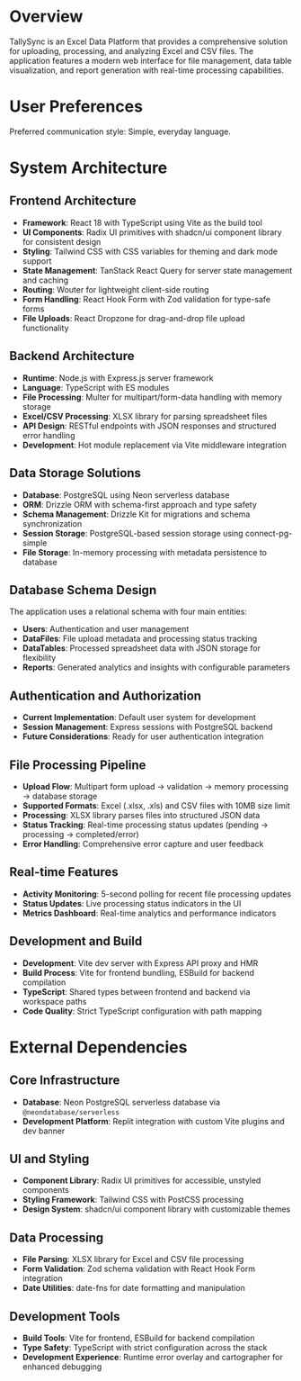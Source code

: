 # Overview

TallySync is an Excel Data Platform that provides a comprehensive solution for uploading, processing, and analyzing Excel and CSV files. The application features a modern web interface for file management, data table visualization, and report generation with real-time processing capabilities.

# User Preferences

Preferred communication style: Simple, everyday language.

# System Architecture

## Frontend Architecture
- **Framework**: React 18 with TypeScript using Vite as the build tool
- **UI Components**: Radix UI primitives with shadcn/ui component library for consistent design
- **Styling**: Tailwind CSS with CSS variables for theming and dark mode support
- **State Management**: TanStack React Query for server state management and caching
- **Routing**: Wouter for lightweight client-side routing
- **Form Handling**: React Hook Form with Zod validation for type-safe forms
- **File Uploads**: React Dropzone for drag-and-drop file upload functionality

## Backend Architecture
- **Runtime**: Node.js with Express.js server framework
- **Language**: TypeScript with ES modules
- **File Processing**: Multer for multipart/form-data handling with memory storage
- **Excel/CSV Processing**: XLSX library for parsing spreadsheet files
- **API Design**: RESTful endpoints with JSON responses and structured error handling
- **Development**: Hot module replacement via Vite middleware integration

## Data Storage Solutions
- **Database**: PostgreSQL using Neon serverless database
- **ORM**: Drizzle ORM with schema-first approach and type safety
- **Schema Management**: Drizzle Kit for migrations and schema synchronization
- **Session Storage**: PostgreSQL-based session storage using connect-pg-simple
- **File Storage**: In-memory processing with metadata persistence to database

## Database Schema Design
The application uses a relational schema with four main entities:
- **Users**: Authentication and user management
- **DataFiles**: File upload metadata and processing status tracking
- **DataTables**: Processed spreadsheet data with JSON storage for flexibility
- **Reports**: Generated analytics and insights with configurable parameters

## Authentication and Authorization
- **Current Implementation**: Default user system for development
- **Session Management**: Express sessions with PostgreSQL backend
- **Future Considerations**: Ready for user authentication integration

## File Processing Pipeline
- **Upload Flow**: Multipart form upload → validation → memory processing → database storage
- **Supported Formats**: Excel (.xlsx, .xls) and CSV files with 10MB size limit
- **Processing**: XLSX library parses files into structured JSON data
- **Status Tracking**: Real-time processing status updates (pending → processing → completed/error)
- **Error Handling**: Comprehensive error capture and user feedback

## Real-time Features
- **Activity Monitoring**: 5-second polling for recent file processing updates
- **Status Updates**: Live processing status indicators in the UI
- **Metrics Dashboard**: Real-time analytics and performance indicators

## Development and Build
- **Development**: Vite dev server with Express API proxy and HMR
- **Build Process**: Vite for frontend bundling, ESBuild for backend compilation
- **TypeScript**: Shared types between frontend and backend via workspace paths
- **Code Quality**: Strict TypeScript configuration with path mapping

# External Dependencies

## Core Infrastructure
- **Database**: Neon PostgreSQL serverless database via `@neondatabase/serverless`
- **Development Platform**: Replit integration with custom Vite plugins and dev banner

## UI and Styling
- **Component Library**: Radix UI primitives for accessible, unstyled components
- **Styling Framework**: Tailwind CSS with PostCSS processing
- **Design System**: shadcn/ui component library with customizable themes

## Data Processing
- **File Parsing**: XLSX library for Excel and CSV file processing
- **Form Validation**: Zod schema validation with React Hook Form integration
- **Date Utilities**: date-fns for date formatting and manipulation

## Development Tools
- **Build Tools**: Vite for frontend, ESBuild for backend compilation
- **Type Safety**: TypeScript with strict configuration across the stack
- **Development Experience**: Runtime error overlay and cartographer for enhanced debugging
